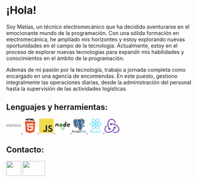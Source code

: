 # ¡Hola!
Soy Matías, un técnico electromecánico que ha decidido aventurarse en el emocionante mundo de la programación. Con una sólida formación en electromecánica, he ampliado mis horizontes y estoy explorando nuevas oportunidades en el campo de la tecnología. Actualmente, estoy en el proceso de explorar nuevas tecnologías para expandir mis habilidades y conocimientos en el ámbito de la programación. 

<p>Además de mi pasión por la tecnología, trabajo a jornada completa como encargado en una agencia de encomiendas. En este puesto, gestiono integralmente las operaciones diarias, desde la administración del personal hasta la supervisión de las actividades logísticas.</p>


## Lenguajes y herramientas:
<p align="left"> 
<a href="https://expressjs.com" target="_blank" rel="noreferrer"> <img src="https://raw.githubusercontent.com/devicons/devicon/master/icons/express/express-original-wordmark.svg" alt="express" width="40" height="40"/> </a> 
<a href="https://www.w3.org/html/" target="_blank" rel="noreferrer"> <img src="https://raw.githubusercontent.com/devicons/devicon/master/icons/html5/html5-original-wordmark.svg" alt="html5" width="40" height="40"/> </a> 
<a href="https://developer.mozilla.org/en-US/docs/Web/JavaScript" target="_blank" rel="noreferrer"> <img src="https://raw.githubusercontent.com/devicons/devicon/master/icons/javascript/javascript-original.svg" alt="javascript" width="40" height="40"/> </a> 
<a href="https://nodejs.org" target="_blank" rel="noreferrer"> <img src="https://raw.githubusercontent.com/devicons/devicon/master/icons/nodejs/nodejs-original-wordmark.svg" alt="nodejs" width="40" height="40"/> </a> 
<a href="https://www.postgresql.org" target="_blank" rel="noreferrer"> <img src="https://raw.githubusercontent.com/devicons/devicon/master/icons/postgresql/postgresql-original-wordmark.svg" alt="postgresql" width="40" height="40"/> </a> 
<a href="https://reactjs.org/" target="_blank" rel="noreferrer"> <img src="https://raw.githubusercontent.com/devicons/devicon/master/icons/react/react-original-wordmark.svg" alt="react" width="40" height="40"/> </a> 
<a href="https://redux.js.org" target="_blank" rel="noreferrer"> <img src="https://raw.githubusercontent.com/devicons/devicon/master/icons/redux/redux-original.svg" alt="redux" width="40" height="40"/> </a> </p>

## Contacto:
<a href = "https://www.linkedin.com/in/matiasadrmaid/"> <img src= "https://github.com/AMMatia/MMaidana/assets/119637768/9febe9a6-57c7-4e81-bc79-9388bb45372f" width = "40" height = "40"></a>
<a href = "adrianm.m-@hotmail.com"> <img src = "https://github.com/AMMatia/MMaidana/assets/119637768/5b01622d-9f85-4837-915a-8e8046598ee3" width = "60" height = "40"> </a>


